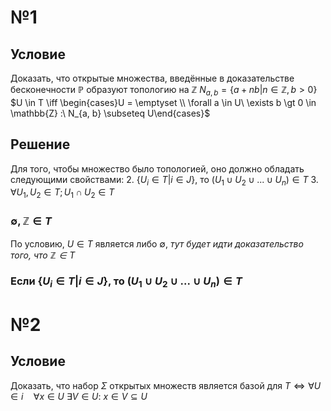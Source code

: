 # №1
## Условие
Доказать, что открытые множества, введённые в доказательстве бесконечности $\mathbb{P}$ образуют топологию на $\mathbb{Z}$
$N_{a, b} = \{ a + nb | n \in \mathbb{Z}, b > 0 \}$
$U \in T \iff \begin{cases}U = \emptyset \\ \forall a \in U\ \exists b \gt 0 \in \mathbb{Z} :\  N_{a, b} \subseteq U\end{cases}$
## Решение
Для того, чтобы множество было топологией, оно должно обладать следующими свойствами:
2. $\{ U_i\in T | i \in J\}$, то $(U_1 \cup U_2 \cup ... \cup U_n) \in  T$
3. $\forall U_{1}, U_{2} \in T; U_{1} \cap U_{2} \in T$

### $\emptyset, \mathbb{Z} \in T$
По условию, $U \in T$ является либо $\emptyset$, *тут будет идти доказательство того, что $\mathbb{Z} \in T$*

### Если $\{ U_i\in T | i \in J\}$, то $(U_1 \cup U_2 \cup ... \cup U_n) \in  T$
# №2
## Условие
Доказать, что набор $\Sigma$ открытых множеств является базой для $T \iff \forall U \in i \quad \forall x \in U\ \exists V \in U:\ x \in V \subseteq U$